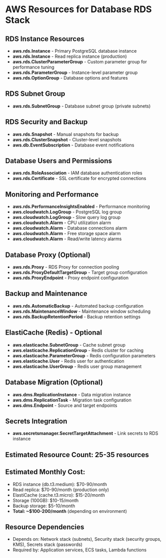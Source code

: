 # AWS Resources for Database RDS Stack

## RDS Instance Resources
- **aws.rds.Instance** - Primary PostgreSQL database instance
- **aws.rds.Instance** - Read replica instance (production)
- **aws.rds.ClusterParameterGroup** - Custom parameter group for performance tuning
- **aws.rds.ParameterGroup** - Instance-level parameter group
- **aws.rds.OptionGroup** - Database options and features

## RDS Subnet Group
- **aws.rds.SubnetGroup** - Database subnet group (private subnets)

## RDS Security and Backup
- **aws.rds.Snapshot** - Manual snapshots for backup
- **aws.rds.ClusterSnapshot** - Cluster-level snapshots
- **aws.db.EventSubscription** - Database event notifications

## Database Users and Permissions
- **aws.rds.RoleAssociation** - IAM database authentication roles
- **aws.rds.Certificate** - SSL certificate for encrypted connections

## Monitoring and Performance
- **aws.rds.PerformanceInsightsEnabled** - Performance monitoring
- **aws.cloudwatch.LogGroup** - PostgreSQL log group
- **aws.cloudwatch.LogGroup** - Slow query log group
- **aws.cloudwatch.Alarm** - CPU utilization alarm
- **aws.cloudwatch.Alarm** - Database connections alarm
- **aws.cloudwatch.Alarm** - Free storage space alarm
- **aws.cloudwatch.Alarm** - Read/write latency alarms

## Database Proxy (Optional)
- **aws.rds.Proxy** - RDS Proxy for connection pooling
- **aws.rds.ProxyDefaultTargetGroup** - Target group configuration
- **aws.rds.ProxyEndpoint** - Proxy endpoint configuration

## Backup and Maintenance
- **aws.rds.AutomaticBackup** - Automated backup configuration
- **aws.rds.MaintenanceWindow** - Maintenance window scheduling
- **aws.rds.BackupRetentionPeriod** - Backup retention settings

## ElastiCache (Redis) - Optional
- **aws.elasticache.SubnetGroup** - Cache subnet group
- **aws.elasticache.ReplicationGroup** - Redis cluster for caching
- **aws.elasticache.ParameterGroup** - Redis configuration parameters
- **aws.elasticache.User** - Redis user for authentication
- **aws.elasticache.UserGroup** - Redis user group management

## Database Migration (Optional)
- **aws.dms.ReplicationInstance** - Data migration instance
- **aws.dms.ReplicationTask** - Migration task configuration
- **aws.dms.Endpoint** - Source and target endpoints

## Secrets Integration
- **aws.secretsmanager.SecretTargetAttachment** - Link secrets to RDS instance

## Estimated Resource Count: 25-35 resources
## Estimated Monthly Cost:
- RDS instance (db.t3.medium): $70-90/month
- Read replica: $70-90/month (production only)
- ElastiCache (cache.t3.micro): $15-20/month
- Storage (100GB): $10-15/month
- Backup storage: $5-10/month
- **Total: ~$100-200/month** (depending on environment)

## Resource Dependencies
- Depends on: Network stack (subnets), Security stack (security groups, KMS), Secrets stack (passwords)
- Required by: Application services, ECS tasks, Lambda functions